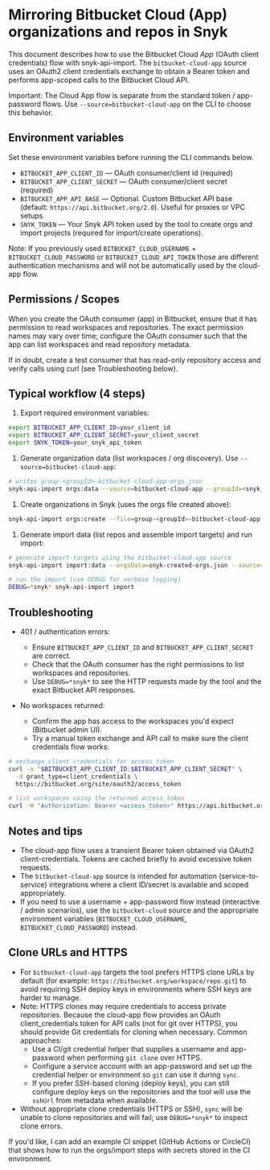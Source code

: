 # Mirroring Bitbucket Cloud (App) organizations and repos in Snyk

This document describes how to use the Bitbucket Cloud *App* (OAuth client credentials) flow with snyk-api-import.
The `bitbucket-cloud-app` source uses an OAuth2 client credentials exchange to obtain a Bearer token and performs app-scoped calls to the Bitbucket Cloud API.

Important: The Cloud App flow is separate from the standard token / app-password flows. Use `--source=bitbucket-cloud-app` on the CLI to choose this behavior.

## Environment variables

Set these environment variables before running the CLI commands below.

- `BITBUCKET_APP_CLIENT_ID` — OAuth consumer/client id (required)
- `BITBUCKET_APP_CLIENT_SECRET` — OAuth consumer/client secret (required)
- `BITBUCKET_APP_API_BASE` — Optional. Custom Bitbucket API base (default: `https://api.bitbucket.org/2.0`). Useful for proxies or VPC setups.
- `SNYK_TOKEN` — Your Snyk API token used by the tool to create orgs and import projects (required for import/create operations).

Note: If you previously used `BITBUCKET_CLOUD_USERNAME` + `BITBUCKET_CLOUD_PASSWORD` or `BITBUCKET_CLOUD_API_TOKEN` those are different authentication mechanisms and will not be automatically used by the cloud-app flow.

## Permissions / Scopes

When you create the OAuth consumer (app) in Bitbucket, ensure that it has permission to read workspaces and repositories. The exact permission names may vary over time; configure the OAuth consumer such that the app can list workspaces and read repository metadata.

If in doubt, create a test consumer that has read-only repository access and verify calls using curl (see Troubleshooting below).

## Typical workflow (4 steps)

1. Export required environment variables:

```bash
export BITBUCKET_APP_CLIENT_ID=your_client_id
export BITBUCKET_APP_CLIENT_SECRET=your_client_secret
export SNYK_TOKEN=your_snyk_api_token
```

1. Generate organization data (list workspaces / org discovery). Use `--source=bitbucket-cloud-app`:

```bash
# writes group-<groupId>-bitbucket-cloud-app-orgs.json
snyk-api-import orgs:data --source=bitbucket-cloud-app --groupId=<snyk_group_id>
```

1. Create organizations in Snyk (uses the orgs file created above):

```bash
snyk-api-import orgs:create --file=group-<groupId>-bitbucket-cloud-app-orgs.json
```

1. Generate import data (list repos and assemble import targets) and run import:

```bash
# generate import-targets using the bitbucket-cloud-app source
snyk-api-import import:data --orgsData=snyk-created-orgs.json --source=bitbucket-cloud-app

# run the import (use DEBUG for verbose logging)
DEBUG=*snyk* snyk-api-import import
```

## Troubleshooting

- 401 / authentication errors:
  - Ensure `BITBUCKET_APP_CLIENT_ID` and `BITBUCKET_APP_CLIENT_SECRET` are correct.
  - Check that the OAuth consumer has the right permissions to list workspaces and repositories.
  - Use `DEBUG=*snyk*` to see the HTTP requests made by the tool and the exact Bitbucket API responses.

- No workspaces returned:
  - Confirm the app has access to the workspaces you'd expect (Bitbucket admin UI).
  - Try a manual token exchange and API call to make sure the client credentials flow works:

```bash
# exchange client credentials for access token
curl -u "$BITBUCKET_APP_CLIENT_ID:$BITBUCKET_APP_CLIENT_SECRET" \
  -d grant_type=client_credentials \
  https://bitbucket.org/site/oauth2/access_token

# list workspaces using the returned access_token
curl -H "Authorization: Bearer <access_token>" https://api.bitbucket.org/2.0/workspaces
```

## Notes and tips

- The cloud-app flow uses a transient Bearer token obtained via OAuth2 client-credentials. Tokens are cached briefly to avoid excessive token requests.
- The `bitbucket-cloud-app` source is intended for automation (service-to-service) integrations where a client ID/secret is available and scoped appropriately.
- If you need to use a username + app-password flow instead (interactive / admin scenarios), use the `bitbucket-cloud` source and the appropriate environment variables (`BITBUCKET_CLOUD_USERNAME`, `BITBUCKET_CLOUD_PASSWORD`) instead.

## Clone URLs and HTTPS

- For `bitbucket-cloud-app` targets the tool prefers HTTPS clone URLs by default (for example: `https://bitbucket.org/workspace/repo.git`) to avoid requiring SSH deploy keys in environments where SSH keys are harder to manage.
- Note: HTTPS clones may require credentials to access private repositories. Because the cloud-app flow provides an OAuth client_credentials token for API calls (not for git over HTTPS), you should provide Git credentials for cloning when necessary. Common approaches:
  - Use a CI/git credential helper that supplies a username and app-password when performing `git clone` over HTTPS.
  - Configure a service account with an app-password and set up the credential helper or environment so `git` can use it during `sync`.
  - If you prefer SSH-based cloning (deploy keys), you can still configure deploy keys on the repositories and the tool will use the `sshUrl` from metadata when available.
- Without appropriate clone credentials (HTTPS or SSH), `sync` will be unable to clone repositories and will fail; use `DEBUG=*snyk*` to inspect clone errors.

If you'd like, I can add an example CI snippet (GitHub Actions or CircleCI) that shows how to run the orgs/import steps with secrets stored in the CI environment.
